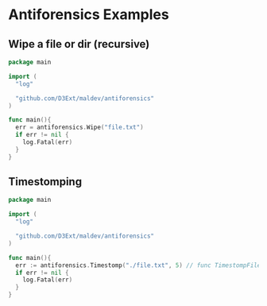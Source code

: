 # Antiforensics Examples

## Wipe a file or dir (recursive)

```go
package main

import (
  "log"

  "github.com/D3Ext/maldev/antiforensics"
)

func main(){
  err = antiforensics.Wipe("file.txt")
  if err != nil {
    log.Fatal(err)
  }
}
```

## Timestomping

```go
package main

import (
  "log"

  "github.com/D3Ext/maldev/antiforensics"
)

func main(){
  err := antiforensics.Timestomp("./file.txt", 5) // func TimestompFile(filename string, count int) (error)
  if err != nil {
    log.Fatal(err)
  }
}
```

